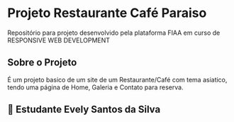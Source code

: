 # Projeto Restaurante Café Paraiso
Repositório para projeto desenvolvido pela plataforma FIAA em curso de RESPONSIVE WEB DEVELOPMENT

## Sobre o  Projeto
É um projeto basico de um site de um Restaurante/Café com tema asiatico, tendo uma página de Home, Galeria e Contato para reserva.


## 🤝 Estudante Evely Santos da Silva
